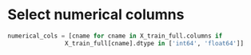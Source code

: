 # Select numerical columns

```python
numerical_cols = [cname for cname in X_train_full.columns if 
                X_train_full[cname].dtype in ['int64', 'float64']]
```
